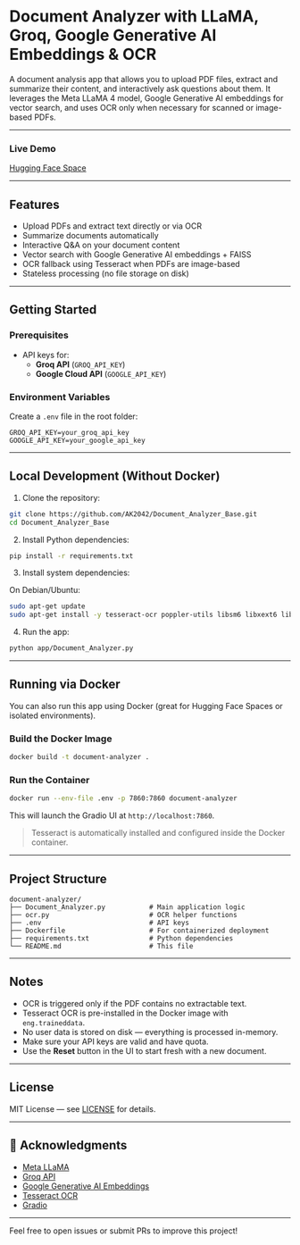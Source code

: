 # Document Analyzer with LLaMA, Groq, Google Generative AI Embeddings & OCR

A document analysis app that allows you to upload PDF files, extract and summarize their content, and interactively ask questions about them. It leverages the Meta LLaMA 4 model, Google Generative AI embeddings for vector search, and uses OCR only when necessary for scanned or image-based PDFs.

---

### Live Demo

[Hugging Face Space](https://ak2042-document-analyzer.hf.space/)

---

## Features

- Upload PDFs and extract text directly or via OCR
- Summarize documents automatically
- Interactive Q&A on your document content
- Vector search with Google Generative AI embeddings + FAISS
- OCR fallback using Tesseract when PDFs are image-based
- Stateless processing (no file storage on disk)

---

## Getting Started

### Prerequisites

- API keys for:
  - **Groq API** (`GROQ_API_KEY`)
  - **Google Cloud API** (`GOOGLE_API_KEY`)

### Environment Variables

Create a `.env` file in the root folder:

```env
GROQ_API_KEY=your_groq_api_key
GOOGLE_API_KEY=your_google_api_key
````

---

## Local Development (Without Docker)

1. Clone the repository:

```bash
git clone https://github.com/AK2042/Document_Analyzer_Base.git
cd Document_Analyzer_Base
```

2. Install Python dependencies:

```bash
pip install -r requirements.txt
```

3. Install system dependencies:

On Debian/Ubuntu:

```bash
sudo apt-get update
sudo apt-get install -y tesseract-ocr poppler-utils libsm6 libxext6 libxrender-dev
```

4. Run the app:

```bash
python app/Document_Analyzer.py
```

---

## Running via Docker

You can also run this app using Docker (great for Hugging Face Spaces or isolated environments).

### Build the Docker Image

```bash
docker build -t document-analyzer .
```

### Run the Container

```bash
docker run --env-file .env -p 7860:7860 document-analyzer
```

This will launch the Gradio UI at `http://localhost:7860`.

> Tesseract is automatically installed and configured inside the Docker container.

---

## Project Structure

```
document-analyzer/
├── Document_Analyzer.py           # Main application logic
├── ocr.py                         # OCR helper functions
├── .env                           # API keys
├── Dockerfile                     # For containerized deployment
├── requirements.txt               # Python dependencies
└── README.md                      # This file
```

---

## Notes

* OCR is triggered only if the PDF contains no extractable text.
* Tesseract OCR is pre-installed in the Docker image with `eng.traineddata`.
* No user data is stored on disk — everything is processed in-memory.
* Make sure your API keys are valid and have quota.
* Use the **Reset** button in the UI to start fresh with a new document.

---

## License

MIT License — see [LICENSE](LICENSE) for details.

---

## 🙏 Acknowledgments

* [Meta LLaMA](https://github.com/facebookresearch/llama)
* [Groq API](https://www.groq.com/)
* [Google Generative AI Embeddings](https://developers.generativeai.google/)
* [Tesseract OCR](https://github.com/tesseract-ocr/tesseract)
* [Gradio](https://gradio.app/)

---

Feel free to open issues or submit PRs to improve this project!

```
